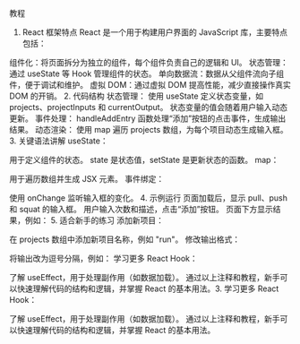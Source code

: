 教程
1. React 框架特点
React 是一个用于构建用户界面的 JavaScript 库，主要特点包括：

组件化：将页面拆分为独立的组件，每个组件负责自己的逻辑和 UI。
状态管理：通过 useState 等 Hook 管理组件的状态。
单向数据流：数据从父组件流向子组件，便于调试和维护。
虚拟 DOM：通过虚拟 DOM 提高性能，减少直接操作真实 DOM 的开销。
2. 代码结构
状态管理：
使用 useState 定义状态变量，如 projects、projectInputs 和 currentOutput。
状态变量的值会随着用户输入动态更新。
事件处理：
handleAddEntry 函数处理“添加”按钮的点击事件，生成输出结果。
动态渲染：
使用 map 遍历 projects 数组，为每个项目动态生成输入框。
3. 关键语法讲解
useState：

用于定义组件的状态。
state 是状态值，setState 是更新状态的函数。
map：

用于遍历数组并生成 JSX 元素。
事件绑定：

使用 onChange 监听输入框的变化。
4. 示例运行
页面加载后，显示 pull、push 和 squat 的输入框。
用户输入次数和描述，点击“添加”按钮。
页面下方显示结果，例如：
5. 适合新手的练习
添加新项目：

在 projects 数组中添加新项目名称，例如 "run"。
修改输出格式：

将输出改为逗号分隔，例如：
学习更多 React Hook：

了解 useEffect，用于处理副作用（如数据加载）。
通过以上注释和教程，新手可以快速理解代码的结构和逻辑，并掌握 React 的基本用法。3. 学习更多 React Hook：

了解 useEffect，用于处理副作用（如数据加载）。
通过以上注释和教程，新手可以快速理解代码的结构和逻辑，并掌握 React 的基本用法。
